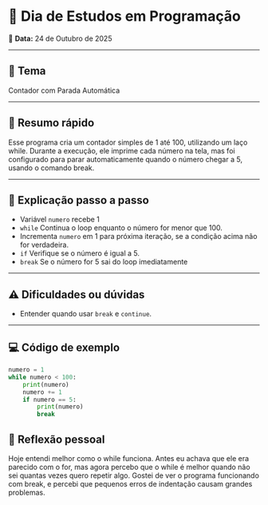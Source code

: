 # 🧠 Dia de Estudos em Programação
📅 **Data:** 24 de Outubro de 2025 

---

## 📘 Tema
Contador com Parada Automática

---

## 🧾 Resumo rápido 
Esse programa cria um contador simples de 1 até 100, utilizando um laço while.
Durante a execução, ele imprime cada número na tela, mas foi configurado para parar automaticamente quando o número chegar a 5, usando o comando break.

---

## 🧩 Explicação passo a passo
- Variável `numero` recebe 1  
- `while` Continua o loop enquanto o número for menor que 100.  
- Incrementa `numero` em 1 para próxima iteração, se a condição acima não for verdadeira.  
- `if` Verifique se o número é igual a 5.
- `break` Se o número for 5 sai do loop imediatamente  

---

## ⚠️ Dificuldades ou dúvidas
- Entender quando usar `break` e `continue`.

---

## 💻 Código de exemplo
```python
numero = 1 
while numero < 100: 
    print(numero)
    numero += 1 
    if numero == 5: 
        print(numero)
        break 

```
## 💬 Reflexão pessoal

Hoje entendi melhor como o while funciona.
Antes eu achava que ele era parecido com o for, mas agora percebo que o while é melhor quando não sei quantas vezes quero repetir algo.
Gostei de ver o programa funcionando com break, e percebi que pequenos erros de indentação causam grandes problemas.

